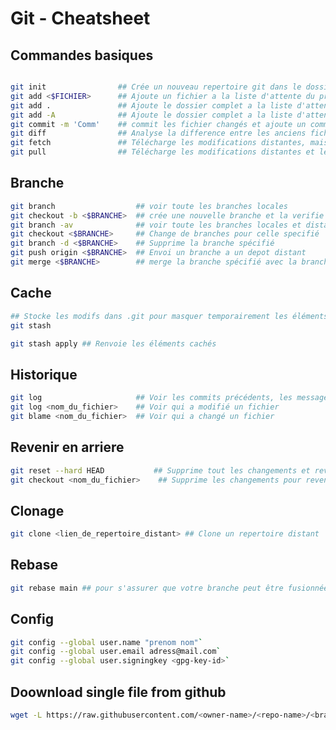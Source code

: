 Git - Cheatsheet
===============
<!-- meta ------------------------------------------------------------------------------

Description ==  Cheatsheet de l'outils Git pour Linux
Tags        ==  Cheatsheet Tool Git

Post_Type   ==  Cheatsheet
Preview     ==  cli
Author      ==  Loxcy

Version     == 0.1
Featured    == True
Visible     == False
Draft       == True

created_at  == 2022-01-10 00:00:00
published_at== 2022-01-10 00:00:00
updated_at   == 2022-01-10 00:00:00


---------------------------------------------------------------------------- endmeta -->

## Commandes basiques
```bash

git init                ## Crée un nouveau repertoire git dans le dossier  
git add <$FICHIER>      ## Ajoute un fichier a la liste d'attente du prochain commit 
git add .               ## Ajoute le dossier complet a la liste d'attente du prochain commit
git add -A              ## Ajoute le dossier complet a la liste d'attente du prochain commit
git commit -m 'Comm'    ## commit les fichier changés et ajoute un commentaire 
git diff                ## Analyse la difference entre les anciens fichiers et ceux en liste d'attente
git fetch               ## Télécharge les modifications distantes, mais ne les fusionne pas
git pull                ## Télécharge les modifications distantes et les fusionne avec la branche courante
```

## Branche
```bash
git branch                  ## voir toute les branches locales  
git checkout -b <$BRANCHE>  ## crée une nouvelle branche et la verifie  
git branch -av              ## voir toute les branches locales et distantes  
git checkout <$BRANCHE>     ## Change de branches pour celle specifié  
git branch -d <$BRANCHE>    ## Supprime la branche spécifié  
git push origin <$BRANCHE>  ## Envoi un branche a un depot distant  
git merge <$BRANCHE>        ## merge la branche spécifié avec la branche active
```


## Cache
```bash
## Stocke les modifs dans .git pour masquer temporairement les éléments modifiés (exécuter `git add` avant)  
git stash

git stash apply ## Renvoie les éléments cachés
```


## Historique
```bash
git log                     ## Voir les commits précédents, les messages, et les ids  
git log <nom_du_fichier>    ## Voir qui a modifié un fichier  
git blame <nom_du_fichier>  ## Voir qui a changé un fichier
```

## Revenir en arriere
```bash
git reset --hard HEAD           ## Supprime tout les changements et reviens au precedent commit  
git checkout <nom_du_fichier>    ## Supprime les changements pour revenir a son état precedent
```

## Clonage
```bash
git clone <lien_de_repertoire_distant> ## Clone un repertoire distant 
```

## Rebase
```bash
git rebase main ## pour s'assurer que votre branche peut être fusionnée avec la branche main
```

## Config
```bash
git config --global user.name "prenom nom"`  
git config --global user.email adress@mail.com`  
git config --global user.signingkey <gpg-key-id>`
```

## Doownload single file from github
```bash
wget -L https://raw.githubusercontent.com/<owner-name>/<repo-name>/<branch>/<file>
```  